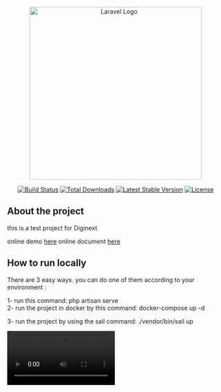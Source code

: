 <p align="center"><a href="https://laravel.com" target="_blank"><img src="https://raw.githubusercontent.com/laravel/art/master/logo-lockup/5%20SVG/2%20CMYK/1%20Full%20Color/laravel-logolockup-cmyk-red.svg" width="400" alt="Laravel Logo"></a></p>

<p align="center">
<a href="https://github.com/laravel/framework/actions"><img src="https://github.com/laravel/framework/workflows/tests/badge.svg" alt="Build Status"></a>
<a href="https://packagist.org/packages/laravel/framework"><img src="https://img.shields.io/packagist/dt/laravel/framework" alt="Total Downloads"></a>
<a href="https://packagist.org/packages/laravel/framework"><img src="https://img.shields.io/packagist/v/laravel/framework" alt="Latest Stable Version"></a>
<a href="https://packagist.org/packages/laravel/framework"><img src="https://img.shields.io/packagist/l/laravel/framework" alt="License"></a>
</p>

## About the project

this is a test project for Diginext

online demo <a href="https://diginext.b4it.ir">here</a>
online document <a href="https://diginext.b4it.ir/request-docs">here</a>

## How to run locally

There are 3 easy ways. you can do one of them according to your environment :
<br>

1- run this command: php artisan serve
<br>
2- run the project in docker by this command: docker-compose up -d
<br>

3- run the project by using the sail command: ./vendor/bin/sail up
<br>


<video controls width="250">
h
    <source src="https://diginext.b4it.ir/about.mp4" type="video/mp4">

    Download the
    or
    <a href="https://diginext.b4it.ir/about.mp4">MP4</a>
    video.
</video>

